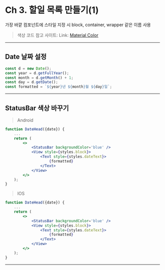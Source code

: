 # Ch 3. 할일 목록 만들기(1)

가장 바깥 컴포넌트에 스타일 지정 시 block, container, wrapper 같은 이름 사용

> 색상 코드 참고 사이트: Link: [Material Color][material color link]

[material color link]: https://material.io/resources/color

---

## Date 날짜 설정

```jsx
const d = new Date();
const year = d.getFullYear();
const month = d.getMonth() + 1;
const day = d.getDate();
const formatted = `${year}년 ${month}월 ${day}일`;
```

---

## StatusBar 색상 바꾸기

> Android

```jsx
function DateHead({date}) {
    ...
    return (
        <>
            <StatusBar backgroundColor='blue' />
            <View style={styles.block}>
                <Text style={styles.dateText}>
                    {formatted}
                </Text>
            </View>
        </>
    );
}
```

> IOS

```jsx
function DateHead({date}) {
    ...
    return (
        <>
            <StatusBar backgroundColor='blue' />
            <View style={styles.block}>
                <Text style={styles.dateText}>
                    {formatted}
                </Text>
            </View>
        </>
    );
}
```

---
